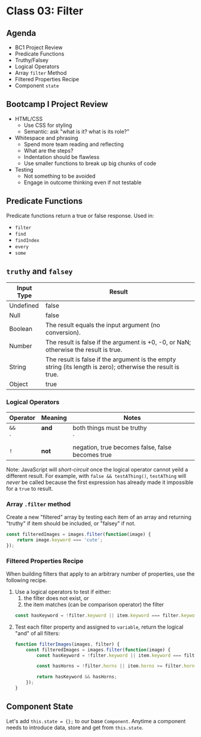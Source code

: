 Class 03: Filter
===

## Agenda

- BC1 Project Review
- Predicate Functions
- Truthy/Falsey
- Logical Operators
- Array `filter` Method
- Filtered Properties Recipe
- Component `state`

## Bootcamp I Project Review

- HTML/CSS
    - Use CSS for styling
    - Semantic: ask "what is it? what is its role?"
- Whitespace and phrasing
    - Spend more team reading and reflecting
    - What are the steps?
    - Indentation should be flawless
    - Use smaller functions to break up big chunks of code
- Testing
    - Not something to be avoided
    - Engage in outcome thinking even if not testable

## Predicate Functions

Predicate functions return a true or false response. Used in:
- `filter`
- `find`
- `findIndex`
- `every`
- `some`

## `truthy` and `falsey`

Input Type | Result
---|---
Undefined	|false
Null	|false
Boolean	|The result equals the input argument (no conversion).
Number	|The result is false if the argument is +0, -0, or NaN; otherwise the result is true.
String	|The result is false if the argument is the empty string (its length is zero); otherwise the result is true.
Object	|true

### Logical Operators

Operator | Meaning | Notes
---|---|---
`&&` | **and** | both things must be truthy
`||` | **or** | one of the two things must be truthy
`!` | **not** | negation, true becomes false, false becomes true

Note: JavaScript will *short-circuit* once the logical operator cannot yeild a different result. For example, with `false && testAThing()`, `testAThing` will _never_ be called because the first expression has already made it impossible for a `true` to result.

### Array `.filter` method

Create a new "filtered" array by testing each item of an array and
returning "truthy" if item should be included, or "falsey" if not.

```js
const filteredImages = images.filter(function(image) {
    return image.keyword === 'cute';
});
```

### Filtered Properties Recipe

When building filters that apply to an arbitrary number of properties, use the following recipe.

1. Use a logical operators to test if either: 
    1. the filter does not exist, or
    1. the item matches (can be comparison operator) the filter
    ```js
    const hasKeyword = !filter.keyword || item.keyword === filter.keyword;
    ```
1. Test each filter property and assigned to `variable`, return the 
logical "and" of all filters:
    ```js
    function filterImages(images, filter) {
        const filteredImages = images.filter(function(image) {
            const hasKeyword = !filter.keyword || item.keyword === filter.keyword;

            const hasHorns = !filter.horns || item.horns >= filter.horns;

            return hasKeyword && hasHorns;
        });
    }
    ```

## Component State

Let's add `this.state = {};` to our base `Component`. Anytime a component
needs to introduce data, store and get from `this.state`.